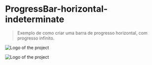 # ProgressBar-horizontal-indeterminate

> Exemplo de como criar uma barra de progresso horizontal, com progresso infinito.


![Logo of the project](https://raw.githubusercontent.com/aldemirgomes/ProgressBar-horizontal-indeterminate/master/app/src/main/res/image/Screenshot_20200416-200648_Progress%20Bar%20Infinity.jpg)

![Logo of the project](https://raw.githubusercontent.com/aldemirgomes/ProgressBar-horizontal-indeterminate/master/app/src/main/res/image/Screenshot_20200416-200651_Progress%20Bar%20Infinity.jpg)

